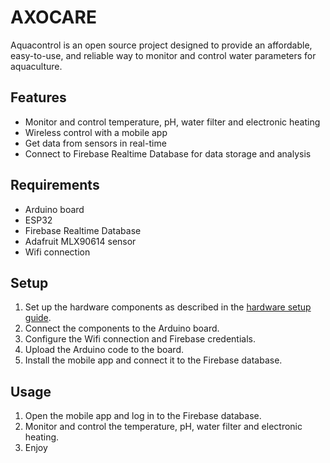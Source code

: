 # AXOCARE

Aquacontrol is an open source project designed to provide an affordable, easy-to-use, and reliable way to monitor and control water parameters for aquaculture.

## Features

- Monitor and control temperature, pH, water filter and electronic heating
- Wireless control with a mobile app
- Get data from sensors in real-time
- Connect to Firebase Realtime Database for data storage and analysis

## Requirements

- Arduino board
- ESP32
- Firebase Realtime Database
- Adafruit MLX90614 sensor
- Wifi connection

## Setup

1. Set up the hardware components as described in the [hardware setup guide](hardware_setup.md).
2. Connect the components to the Arduino board.
3. Configure the Wifi connection and Firebase credentials.
4. Upload the Arduino code to the board.
5. Install the mobile app and connect it to the Firebase database.

## Usage

1. Open the mobile app and log in to the Firebase database.
2. Monitor and control the temperature, pH, water filter and electronic heating.
3. Enjoy
